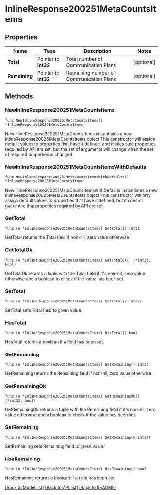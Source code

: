 # InlineResponse200251MetaCountsItems

## Properties

Name | Type | Description | Notes
------------ | ------------- | ------------- | -------------
**Total** | Pointer to **int32** | Total number of Communication Plans | [optional] 
**Remaining** | Pointer to **int32** | Remaining number of Communication Plans | [optional] 

## Methods

### NewInlineResponse200251MetaCountsItems

`func NewInlineResponse200251MetaCountsItems() *InlineResponse200251MetaCountsItems`

NewInlineResponse200251MetaCountsItems instantiates a new InlineResponse200251MetaCountsItems object
This constructor will assign default values to properties that have it defined,
and makes sure properties required by API are set, but the set of arguments
will change when the set of required properties is changed

### NewInlineResponse200251MetaCountsItemsWithDefaults

`func NewInlineResponse200251MetaCountsItemsWithDefaults() *InlineResponse200251MetaCountsItems`

NewInlineResponse200251MetaCountsItemsWithDefaults instantiates a new InlineResponse200251MetaCountsItems object
This constructor will only assign default values to properties that have it defined,
but it doesn't guarantee that properties required by API are set

### GetTotal

`func (o *InlineResponse200251MetaCountsItems) GetTotal() int32`

GetTotal returns the Total field if non-nil, zero value otherwise.

### GetTotalOk

`func (o *InlineResponse200251MetaCountsItems) GetTotalOk() (*int32, bool)`

GetTotalOk returns a tuple with the Total field if it's non-nil, zero value otherwise
and a boolean to check if the value has been set.

### SetTotal

`func (o *InlineResponse200251MetaCountsItems) SetTotal(v int32)`

SetTotal sets Total field to given value.

### HasTotal

`func (o *InlineResponse200251MetaCountsItems) HasTotal() bool`

HasTotal returns a boolean if a field has been set.

### GetRemaining

`func (o *InlineResponse200251MetaCountsItems) GetRemaining() int32`

GetRemaining returns the Remaining field if non-nil, zero value otherwise.

### GetRemainingOk

`func (o *InlineResponse200251MetaCountsItems) GetRemainingOk() (*int32, bool)`

GetRemainingOk returns a tuple with the Remaining field if it's non-nil, zero value otherwise
and a boolean to check if the value has been set.

### SetRemaining

`func (o *InlineResponse200251MetaCountsItems) SetRemaining(v int32)`

SetRemaining sets Remaining field to given value.

### HasRemaining

`func (o *InlineResponse200251MetaCountsItems) HasRemaining() bool`

HasRemaining returns a boolean if a field has been set.


[[Back to Model list]](../README.md#documentation-for-models) [[Back to API list]](../README.md#documentation-for-api-endpoints) [[Back to README]](../README.md)


